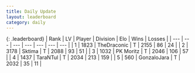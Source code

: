 ```yaml
---
title: Daily Update
layout: leaderboard
category: daily
---
```


{: .leaderboard}
| Rank | LV | Player | Division | Elo | Wins | Losses |
| --- | --- | --- | --- | --- | --- | --- |
| <span data-change="0">1</span> | 1823 | <span title="ID: 544310">TheDraconic</span> | T | <span data-change="28">2155</span> | <span data-change="14">86</span> | <span data-change="4">24</span> |
| <span data-change="0">2</span> | 3178 | <span title="ID: 353063">Sktima</span> | T | <span data-change="14">2088</span> | <span data-change="22">93</span> | <span data-change="10">51</span> |
| <span data-change="3">3</span> | 1032 | <span title="ID: 427478">PK Moritz</span> | T | <span data-change="14">2046</span> | <span data-change="5">106</span> | <span data-change="2">57</span> |
| <span data-change="1">4</span> | 1437 | <span title="ID: 285323">TaraNTul</span> | T | <span data-change="0">2034</span> | <span data-change="0">213</span> | <span data-change="0">159</span> |
| <span data-change="-2">5</span> | 560 | <span title="ID: 650626">GonzaloJara</span> | T | <span data-change="-15">2032</span> | <span data-change="4">35</span> | <span data-change="4">11</span> |